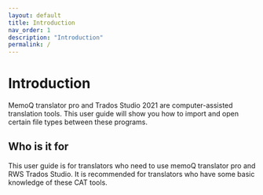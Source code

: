 ```yaml
---
layout: default
title: Introduction
nav_order: 1
description: "Introduction"
permalink: /
---
```


# **Introduction**

MemoQ translator pro and Trados Studio 2021 are computer-assisted translation tools. This user guide will show you how to import and open certain file types between these programs.

## **Who is it for**

This user guide is for translators who need to use memoQ translator pro and RWS Trados Studio. It is recommended for translators who have some basic knowledge of these CAT tools.
